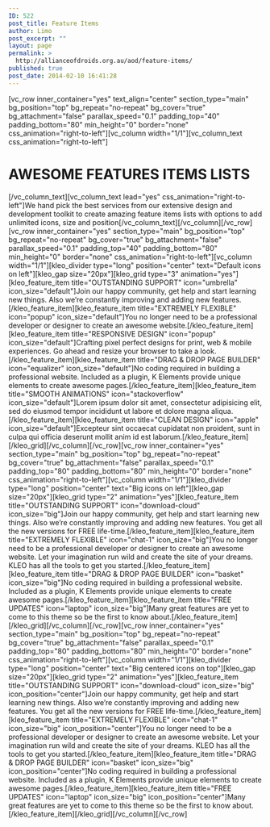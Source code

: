 ```yaml
---
ID: 522
post_title: Feature Items
author: Limo
post_excerpt: ""
layout: page
permalink: >
  http://allianceofdroids.org.au/aod/feature-items/
published: true
post_date: 2014-02-10 16:41:28
---
```

[vc_row inner_container="yes" text_align="center" section_type="main" bg_position="top" bg_repeat="no-repeat" bg_cover="true" bg_attachment="false" parallax_speed="0.1" padding_top="40" padding_bottom="80" min_height="0" border="none" css_animation="right-to-left"][vc_column width="1/1"][vc_column_text css_animation="right-to-left"]
<h1>AWESOME <strong>FEATURES ITEMS</strong> LISTS</h1>
[/vc_column_text][vc_column_text lead="yes" css_animation="right-to-left"]We hand pick the best services from our extensive design and development toolkit to create amazing feature items lists with options to add unlimited icons, size and position[/vc_column_text][/vc_column][/vc_row][vc_row inner_container="yes" section_type="main" bg_position="top" bg_repeat="no-repeat" bg_cover="true" bg_attachment="false" parallax_speed="0.1" padding_top="40" padding_bottom="80" min_height="0" border="none" css_animation="right-to-left"][vc_column width="1/1"][kleo_divider type="long" position="center" text="Default icons on left"][kleo_gap size="20px"][kleo_grid type="3" animation="yes"][kleo_feature_item title="OUTSTANDING SUPPORT" icon="umbrella" icon_size="default"]Join our happy community, get help and start learning new things. Also we’re constantly improving and adding new features.[/kleo_feature_item][kleo_feature_item title="EXTREMELY FLEXIBLE" icon="popup" icon_size="default"]You no longer need to be a professional developer or designer to create an awesome website.[/kleo_feature_item][kleo_feature_item title="RESPONSIVE DESIGN" icon="popup" icon_size="default"]Crafting pixel perfect designs for print, web &amp; mobile experiences. Go ahead and resize your browser to take a look.[/kleo_feature_item][kleo_feature_item title="DRAG &amp; DROP PAGE BUILDER" icon="equalizer" icon_size="default"]No coding required in building a professional website. Included as a plugin, K Elements provide unique elements to create awesome pages.[/kleo_feature_item][kleo_feature_item title="SMOOTH ANIMATIONS" icon="stackoverflow" icon_size="default"]Lorem ipsum dolor sit amet, consectetur adipisicing elit, sed do eiusmod tempor incididunt ut labore et dolore magna aliqua.[/kleo_feature_item][kleo_feature_item title="CLEAN DESIGN" icon="apple" icon_size="default"]Excepteur sint occaecat cupidatat non proident, sunt in culpa qui officia deserunt mollit anim id est laborum.[/kleo_feature_item][/kleo_grid][/vc_column][/vc_row][vc_row inner_container="yes" section_type="main" bg_position="top" bg_repeat="no-repeat" bg_cover="true" bg_attachment="false" parallax_speed="0.1" padding_top="80" padding_bottom="80" min_height="0" border="none" css_animation="right-to-left"][vc_column width="1/1"][kleo_divider type="long" position="center" text="Big icons on left"][kleo_gap size="20px"][kleo_grid type="2" animation="yes"][kleo_feature_item title="OUTSTANDING SUPPORT" icon="download-cloud" icon_size="big"]Join our happy community, get help and start learning new things. Also we’re constantly improving and adding new features. You get all the new versions for FREE life-time.[/kleo_feature_item][kleo_feature_item title="EXTREMELY FLEXIBLE" icon="chat-1" icon_size="big"]You no longer need to be a professional developer or designer to create an awesome website. Let your imagination run wild and create the site of your dreams. KLEO has all the tools to get you started.[/kleo_feature_item][kleo_feature_item title="DRAG &amp; DROP PAGE BUILDER" icon="basket" icon_size="big"]No coding required in building a professional website. Included as a plugin, K Elements provide unique elements to create awesome pages.[/kleo_feature_item][kleo_feature_item title="FREE UPDATES" icon="laptop" icon_size="big"]Many great features are yet to come to this theme so be the first to know about.[/kleo_feature_item][/kleo_grid][/vc_column][/vc_row][vc_row inner_container="yes" section_type="main" bg_position="top" bg_repeat="no-repeat" bg_cover="true" bg_attachment="false" parallax_speed="0.1" padding_top="80" padding_bottom="80" min_height="0" border="none" css_animation="right-to-left"][vc_column width="1/1"][kleo_divider type="long" position="center" text="Big centered icons on top"][kleo_gap size="20px"][kleo_grid type="2" animation="yes"][kleo_feature_item title="OUTSTANDING SUPPORT" icon="download-cloud" icon_size="big" icon_position="center"]Join our happy community, get help and start learning new things. Also we’re constantly improving and adding new features. You get all the new versions for FREE life-time.[/kleo_feature_item][kleo_feature_item title="EXTREMELY FLEXIBLE" icon="chat-1" icon_size="big" icon_position="center"]You no longer need to be a professional developer or designer to create an awesome website. Let your imagination run wild and create the site of your dreams. KLEO has all the tools to get you started.[/kleo_feature_item][kleo_feature_item title="DRAG &amp; DROP PAGE BUILDER" icon="basket" icon_size="big" icon_position="center"]No coding required in building a professional website. Included as a plugin, K Elements provide unique elements to create awesome pages.[/kleo_feature_item][kleo_feature_item title="FREE UPDATES" icon="laptop" icon_size="big" icon_position="center"]Many great features are yet to come to this theme so be the first to know about.[/kleo_feature_item][/kleo_grid][/vc_column][/vc_row]
